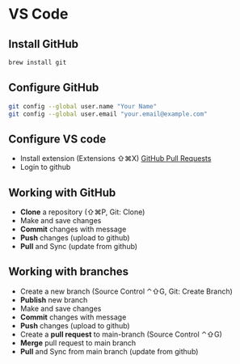 # VS Code

## Install GitHub
```bash
brew install git
```

## Configure GitHub
```bash
git config --global user.name "Your Name"
git config --global user.email "your.email@example.com"
```

## Configure VS code
* Install extension (Extensions ⇧⌘X) [GitHub Pull Requests](https://marketplace.visualstudio.com/items?itemName=GitHub.vscode-pull-request-github)
* Login to github

## Working with GitHub
* **Clone** a repository (⇧⌘P, Git: Clone)
* Make and save changes
* **Commit** changes with message
* **Push** changes (upload to github)
* **Pull** and Sync (update from github)

## Working with branches
* Create a new branch (Source Control ⌃⇧G, Git: Create Branch)
* **Publish** new branch
* Make and save changes
* **Commit** changes with message
* **Push** changes (upload to github)
* Create a **pull request** to main-branch (Source Control ⌃⇧G)
* **Merge** pull request to main branch
* **Pull** and Sync from main branch (update from github)